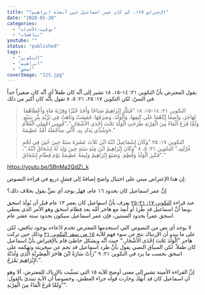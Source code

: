 ```yaml
---
title: "الإعتراض ١٢٥، كم كان عمر اسماعيل حين أبعدَه ابراهيم؟"
date: "2020-01-20"
categories: 
  - "توقيت-الأحداث"
  - "تناقضات"
youtube: ""
status: "published"
tags: 
  - "التكوين"
  - "ابراهيم"
  - "اسحق"
coverImage: "125.jpg"
---
```


يقول المعترض بأنَّ التكوين ٢١: ١٤-١٥، ١٨ تشير إلى أنَّه كان طفلاً أي أنَّه كان صغيراً جداً في السنّ، لكن التكوين ١٧: ٢٥، ٢١: ٥، ٨ تقول بأنَّه كان أكبر من ذلك.

>  التكوين ٢١: ١٤-١٥، ١٨ ”فَبَكَّرَ إِبْرَاهِيمُ صَبَاحًا وَأَخَذَ خُبْزًا وَقِرْبَةَ مَاءٍ وَأَعْطَاهُمَا لِهَاجَرَ، وَاضِعًا إِيَّاهُمَا عَلَى كَتِفِهَا، وَالْوَلَدَ، وَصَرَفَهَا. فَمَضَتْ وَتَاهَتْ فِي بَرِّيَّةِ بِئْرِ سَبْعٍ. وَلَمَّا فَرَغَ الْمَاءُ مِنَ الْقِرْبَةِ طَرَحَتِ الْوَلَدَ تَحْتَ إِحْدَى الأَشْجَارِ،“،”قُومِي احْمِلِي الْغُلاَمَ وَشُدِّي يَدَكِ بِهِ، لأَنِّي سَأَجْعَلُهُ أُمَّةً عَظِيمَةً».“
> 
> التكوين ١٧: ٢٥ ”وَكَانَ إِسْمَاعِيلُ ابْنُهُ ابْنَ ثَلاَثَ عَشَرَةَ سَنَةً حِينَ خُتِنَ فِي لَحْمِ غُرْلَتِهِ.“ التكوين ٢١: ٥، ٨ ”وَكَانَ إِبْرَاهِيمُ ابْنَ مِئَةِ سَنَةٍ حِينَ وُلِدَ لَهُ إِسْحَاقُ ابْنُهُ.“، ”فَكَبِرَ الْوَلَدُ وَفُطِمَ. وَصَنَعَ إِبْرَاهِيمُ وَلِيمَةً عَظِيمَةً يَوْمَ فِطَامِ إِسْحَاقَ.“

https://youtu.be/SBnMa2QdZ\_k

إن هذا الإعتراض مبني على احتيال واضح إضافةً إلى فشلٍ ذريع في قراءة النصوص. 

إنَّ عمر اسماعيل كان بحدود ١٦ عام، فهل يوجد أي نصٍّ يقول بخلاف ذلك؟ 

عند قراءة [التكوين ١٧: ٢١-٢٥](https://biblia.com/books/ar-vandyke/Ge17.21-25) نعرف بأنَّ اسماعيل كان بعمر ١٣ عام قبل أن يُولَدَ اسحق ،وبما أنَّ اسماعيل قد طُرِدَ أو أُبعِدَ مع هاجر أُمِّه بعد فِطام اسحق وهو الأمر الذي يعطي اسحق عمراً بحدود السنتين، فإن عمر اسماعيل سيكون بحدود ستة عشر عام. 

لا يوجد أي نص من النصوص التي استخدمها المعترض تخدم ادّعاءه بوجود تناقض، لكن على ما يبدو أن الإرتباك نتج عن سوء فهم للآية [١٥ من سفر التكوين ٢١](https://biblia.com/books/ar-vandyke/Ge21.15) وذلك حين تركت هاجر ”الْوَلَدَ تَحْتَ إِحْدَى الأَشْجَارِ،“ حيث أنَّه وبشكل خاطئ قام بالإفتراض بأنَّ اسماعيل كان طفلاً. لكن السياق النصي يقول بأنَّ طرد اسماعيل قد نجم عن سخريته وتهكمه على اسحق بحسب ما يرد في التكوين ٢١: ٩ ”رَأَتْ سَارَةُ ابْنَ هَاجَرَ الْمِصْرِيَّةِ الَّذِي وَلَدَتْهُ لإِبْرَاهِيمَ يَمْزَحُ،“.

إنَّ القراءة الأمينة تشير إلى معنى أوضح للآية ١٥ التي تسبَّبت بالإرباك للمعترض، ألا وهو أن اسماعيل كان قد أُنهكَ وخارت قواه جراء العطش، وخصوصاً أن الآية تبتدئ بالقول: ”وَلَمَّا فَرَغَ الْمَاءُ مِنَ الْقِرْبَةِ“.
